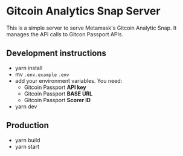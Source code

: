 # Gitcoin Analytics Snap Server
This is a simple server to serve Metamask's Gitcoin Analytic Snap. It manages the API calls to Gitcon Passport APIs.

## Development instructions
- yarn install
- mv `.env.example` `.env`
- add your environment variables. You need:
  - Gitcoin Passport **API key**
  - Gitcoin Passport **BASE URL**
  - Gitcoin Passport **Scorer ID**
- yarn dev

## Production
- yarn build
- yarn start